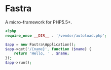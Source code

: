 # Fastra

A micro-framework for PHP5.5+.

```php
<?php
require_once __DIR__ . '/vendor/autoload.php';

$app = new Fastra\Application();
$app->get('/{name}', function ($name) {
    return 'Hello, ' . $name;
});
$app->run();
```
